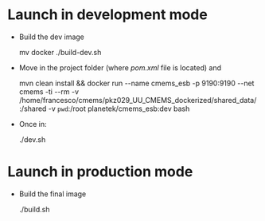 # Launch in development mode

- Build the dev image
  
    mv docker
    ./build-dev.sh

- Move in the project folder (where *pom.xml* file is located) and 

    mvn clean install && docker run --name cmems_esb -p 9190:9190 --net cmems -ti --rm -v /home/francesco/cmems/pkz029_UU_CMEMS_dockerized/shared_data/:/shared -v `pwd`:/root planetek/cmems_esb:dev bash

- Once in:
    
    ./dev.sh


# Launch in production mode

- Build the final image
  
    ./build.sh


